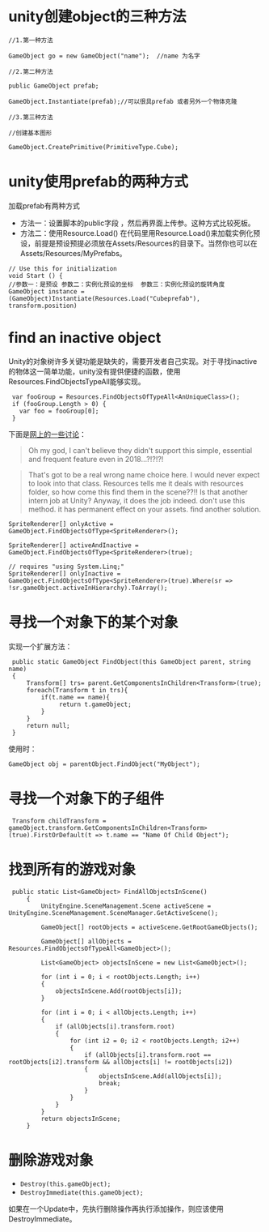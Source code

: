 
# unity创建object的三种方法
```
//1.第一种方法

GameObject go = new GameObject("name");  //name 为名字

//2.第二种方法

public GameObject prefab;

GameObject.Instantiate(prefab);//可以很具prefab 或者另外一个物体克隆

//3.第三种方法

//创建基本图形

GameObject.CreatePrimitive(PrimitiveType.Cube);
```

# unity使用prefab的两种方式
加载prefab有两种方式
* 方法一：设置脚本的public字段 ，然后再界面上传参。这种方式比较死板。
* 方法二：使用Resource.Load()
  在代码里用Resource.Load()来加载实例化预设，前提是预设预提必须放在Assets/Resources的目录下。当然你也可以在 Assets/Resources/MyPrefabs。
```
// Use this for initialization
void Start () {
//参数一：是预设 参数二：实例化预设的坐标  参数三：实例化预设的旋转角度
GameObject instance = (GameObject)Instantiate(Resources.Load("Cubeprefab"), transform.position)
```

# find an inactive object
Unity的对象树许多关键功能是缺失的，需要开发者自己实现。对于寻找inactive的物体这一简单功能，unity没有提供便捷的函数，使用Resources.FindObjectsTypeAll能够实现。

```
 var fooGroup = Resources.FindObjectsOfTypeAll<AnUniqueClass>();
 if (fooGroup.Length > 0) {
   var foo = fooGroup[0];
 }
```

下面是[网上的一些讨论](https://answers.unity.com/questions/890636/find-an-inactive-game-object.html)：
> Oh my god, I can't believe they didn't support this simple, essential and frequent feature even in 2018...?!?!?!

> That's got to be a real wrong name choice here. I would never expect to look into that class. Resources tells me it deals with resources folder, so how come this find them in the scene??!! Is that another intern job at Unity? Anyway, it does the job indeed.
> don't use this method. it has permanent effect on your assets. find another solution.

```
SpriteRenderer[] onlyActive = GameObject.FindObjectsOfType<SpriteRenderer>();

SpriteRenderer[] activeAndInactive = GameObject.FindObjectsOfType<SpriteRenderer>(true);

// requires "using System.Linq;"
SpriteRenderer[] onlyInactive = GameObject.FindObjectsOfType<SpriteRenderer>(true).Where(sr => !sr.gameObject.activeInHierarchy).ToArray();
```

# 寻找一个对象下的某个对象
实现一个扩展方法：
```
 public static GameObject FindObject(this GameObject parent, string name)
 {
     Transform[] trs= parent.GetComponentsInChildren<Transform>(true);
     foreach(Transform t in trs){
         if(t.name == name){
              return t.gameObject;
         }
     }
     return null;
 }
```

使用时：
```
GameObject obj = parentObject.FindObject("MyObject");
```

# 寻找一个对象下的子组件
```
 Transform childTransform = gameObject.transform.GetComponentsInChildren<Transform>(true).FirstOrDefault(t => t.name == "Name Of Child Object");
```

# 找到所有的游戏对象
```plain
 public static List<GameObject> FindAllObjectsInScene()
     {
         UnityEngine.SceneManagement.Scene activeScene = UnityEngine.SceneManagement.SceneManager.GetActiveScene();
 
         GameObject[] rootObjects = activeScene.GetRootGameObjects();
 
         GameObject[] allObjects = Resources.FindObjectsOfTypeAll<GameObject>();
 
         List<GameObject> objectsInScene = new List<GameObject>();
 
         for (int i = 0; i < rootObjects.Length; i++)
         {
             objectsInScene.Add(rootObjects[i]);
         }
 
         for (int i = 0; i < allObjects.Length; i++)
         {
             if (allObjects[i].transform.root)
             {
                 for (int i2 = 0; i2 < rootObjects.Length; i2++)
                 {
                     if (allObjects[i].transform.root == rootObjects[i2].transform && allObjects[i] != rootObjects[i2])
                     {
                         objectsInScene.Add(allObjects[i]);
                         break;
                     }
                 }
             }
         }
         return objectsInScene;
     }
```



# 删除游戏对象
* `Destroy(this.gameObject);`
* `DestroyImmediate(this.gameObject);`

如果在一个Update中，先执行删除操作再执行添加操作，则应该使用DestroyImmediate。  
